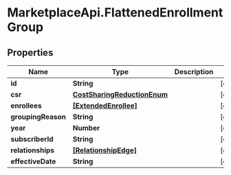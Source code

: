# MarketplaceApi.FlattenedEnrollmentGroup

## Properties
Name | Type | Description | Notes
------------ | ------------- | ------------- | -------------
**id** | **String** |  | [optional] 
**csr** | [**CostSharingReductionEnum**](CostSharingReductionEnum.md) |  | [optional] 
**enrollees** | [**[ExtendedEnrollee]**](ExtendedEnrollee.md) |  | [optional] 
**groupingReason** | **String** |  | [optional] 
**year** | **Number** |  | [optional] 
**subscriberId** | **String** |  | [optional] 
**relationships** | [**[RelationshipEdge]**](RelationshipEdge.md) |  | [optional] 
**effectiveDate** | **String** |  | [optional] 


